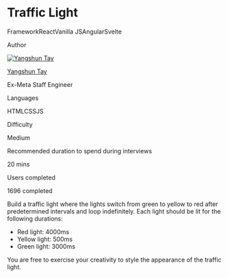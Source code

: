 # Traffic Light

FrameworkReactVanilla JSAngularSvelte

Author

[![Yangshun Tay](https://www.greatfrontend.com/img/team/yangshun.jpg)](https://www.linkedin.com/in/yangshun)

[Yangshun Tay](https://www.linkedin.com/in/yangshun)[](https://www.linkedin.com/in/yangshun)

Ex-Meta Staff Engineer

Languages

HTMLCSSJS

Difficulty

Medium

Recommended duration to spend during interviews

20 mins

Users completed

1696 completed

Build a traffic light where the lights switch from green to yellow to red after predetermined intervals and loop indefinitely. Each light should be lit for the following durations:

- Red light: 4000ms
- Yellow light: 500ms
- Green light: 3000ms

You are free to exercise your creativity to style the appearance of the traffic light.